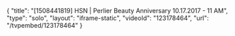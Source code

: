 {
    "title": "[1508441819] HSN | Perlier Beauty Anniversary 10.17.2017 - 11 AM",
    "type": "solo",
    "layout": "iframe-static",
    "videoId": "123178464",
    "url": "\/tvpembed\/123178464"
}